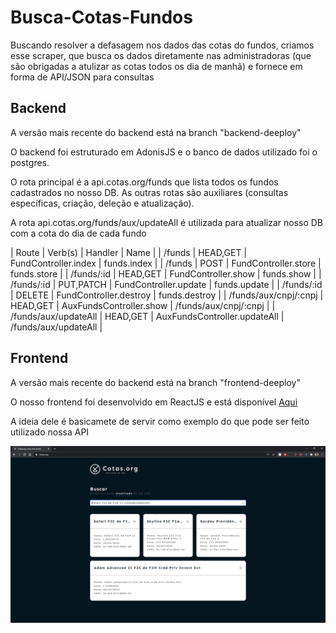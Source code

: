 # Busca-Cotas-Fundos

Buscando resolver a defasagem nos dados das cotas do fundos, criamos esse scraper, 
que busca os dados diretamente nas administradoras (que são obrigadas a atulizar as cotas todos os dia de manhã)
e fornece em forma de API/JSON para consultas

## Backend

A versão mais recente do backend está na branch "backend-deeploy"

O backend foi estruturado em AdonisJS e o banco de dados utilizado foi o postgres.

O rota principal é a api.cotas.org/funds que lista todos os fundos cadastrados no nosso DB.
As outras rotas são auxiliares (consultas específicas, criação, deleção e atualização).

A rota api.cotas.org/funds/aux/updateAll é utilizada para atualizar nosso DB com a cota do dia de cada fundo

 
| Route                 | Verb(s)   | Handler                      | Name                  |
| /funds                | HEAD,GET  | FundController.index         | funds.index           |
| /funds                | POST      | FundController.store         | funds.store           |
| /funds/:id            | HEAD,GET  | FundController.show          | funds.show            |
| /funds/:id            | PUT,PATCH | FundController.update        | funds.update          |
| /funds/:id            | DELETE    | FundController.destroy       | funds.destroy         |
| /funds/aux/cnpj/:cnpj | HEAD,GET  | AuxFundsController.show      | /funds/aux/cnpj/:cnpj |
| /funds/aux/updateAll  | HEAD,GET  | AuxFundsController.updateAll | /funds/aux/updateAll  |

## Frontend

A versão mais recente do backend está na branch "frontend-deeploy"

O nosso frontend foi desenvolvido em ReactJS e está disponível <a href="https://cotas.org" target="_blank" title="cotas.org">Aqui</a>

A ideia dele é basicamete de servir como exemplo do que pode ser feito utilizado nossa API

<img src="./pagina.PNG" alt="Site print" title="Site hospedado" />
